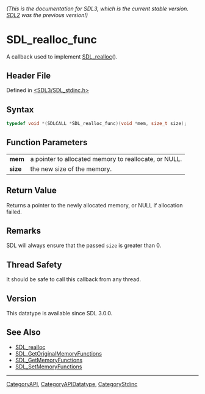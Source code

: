 ###### (This is the documentation for SDL3, which is the current stable version. [SDL2](https://wiki.libsdl.org/SDL2/) was the previous version!)
# SDL_realloc_func

A callback used to implement [SDL_realloc](SDL_realloc)().

## Header File

Defined in [<SDL3/SDL_stdinc.h>](https://github.com/libsdl-org/SDL/blob/main/include/SDL3/SDL_stdinc.h)

## Syntax

```c
typedef void *(SDLCALL *SDL_realloc_func)(void *mem, size_t size);
```

## Function Parameters

|          |                                                       |
| -------- | ----------------------------------------------------- |
| **mem**  | a pointer to allocated memory to reallocate, or NULL. |
| **size** | the new size of the memory.                           |

## Return Value

Returns a pointer to the newly allocated memory, or NULL if allocation
failed.

## Remarks

SDL will always ensure that the passed `size` is greater than 0.

## Thread Safety

It should be safe to call this callback from any thread.

## Version

This datatype is available since SDL 3.0.0.

## See Also

- [SDL_realloc](SDL_realloc)
- [SDL_GetOriginalMemoryFunctions](SDL_GetOriginalMemoryFunctions)
- [SDL_GetMemoryFunctions](SDL_GetMemoryFunctions)
- [SDL_SetMemoryFunctions](SDL_SetMemoryFunctions)

----
[CategoryAPI](CategoryAPI), [CategoryAPIDatatype](CategoryAPIDatatype), [CategoryStdinc](CategoryStdinc)

